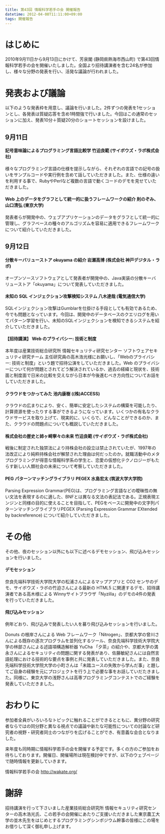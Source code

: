 ```yaml
---
title: 第43回 情報科学若手の会 開催報告
datetime: 2012-04-08T11:11:00+09:00
tags: 開催報告
---
```


<div class="entry_body">

# はじめに

2010年9月11日から9月13日にかけて、芳泉閣 (静岡県熱海市西山町) で第43回情報科学若手の会を開催いたしました。全国より招待講演者を含む24名が参加し、様々な分野の発表を行い、活発な議論が行われました。

# 発表および議論

以下のような発表枠を用意し、議論を行いました。2件ずつの発表を1セッションとし、各発表は質疑応答を含め1時間強で行いました。今回はこの通常のセッションに加え、発表10分＋質疑20分のショートセッションを設けました。

## 9月11日

#### 記号意味論によるプログラミング言語比較学 竹迫良範 (サイボウズ・ラボ株式会社)

様々なプログラミング言語の仕様を提示しながら、それぞれの言語での記号の扱いをサンプルコードや実行例を含めて話していただきました。また、仕様の違いを利用する事で、RubyやPerlなど複数の言語で動くコードのデモを見せていただきました。

#### Web 上のデータをグラフとして統一的に扱うフレームワークの紹介 則のぞみ、山口清弘 (東京大学)

発表者らが開発中の、ウェブアプリケーションのデータをグラフとして統一的に管理し、グラフベースの種々のアルゴリズムを容易に適用できるフレームワークについて紹介していただきました。

## 9月12日

#### 分散キーバリューストア okuyama の紹介 岩瀬高博 (株式会社 神戸デジタル・ラボ)

オープンソースソフトウェアとして発表者が開発中の、Java実装の分散キーバリューストア「okuyama」について発表していただきました。

#### 未知の SQL インジェクション攻撃検知システム 八木達哉 (電気通信大学)

SQLインジェクション攻撃はGumblarを仕掛ける手段としても有効であるため、今でも問題となっています。今回は、開発中のデータベースのクエリログを用いてパターン学習を行い、未知のSQLインジェクションを検知できるシステムを紹介していただきました。

#### 【招待講演】 Web のプライバシー: 技術と制度

本年度は産業技術総合研究所 情報セキュリティ研究センター ソフトウェアセキュリティ研究チーム 主任研究員の高木浩光様にお願いし、「Webのプライバシー: 技術と制度」という題で招待公演をしていただきました。Web のプライバシーについて何が問題とされてどう解決されているか、過去の経緯と現状を、技術面と制度面で日米の比較を交えながら日本が今後進むべき方向性についてお話をしていただきました。

#### クラウドをつかってみた 池内康樹 ((株)ACCESS)

クラウドの広まりにより、安く、簡単に安定したシステムの構築を可能したり、計算資源を使ったりする事ができるようになっています。いくつかの有名なクラウドサービスを取り上げて、現実的に、いくらで、どんなことができるのか、また、クラウドの問題点についても概説していただきました。

#### 株式会社の歴史と姉ヶ崎寧々の未来 竹迫良範 (サイボウズ・ラボ株式会社)

戦後に制定された独禁法により持株会社の設立は禁止されていたが、1997年の法改正により純粋持株会社が解禁された理由は何だったのか。就職活動中のメタプログラミングが得意な情報科学系の学生と、恋愛の仮想化テクノロジーがもたらす新しい人類社会の未来について考察していただきました。

#### PEG パターンマッチングライブラリ PEGEX 水島宏太 (筑波大学大学院)

Parsing Expression Grammar(PEG)は、プログラミング言語などの曖昧性の無い文法を表現するのに適した、BNFとは異なる文法の表記法である。正規表現エンジンと同様の目的に使えることを目指して、PEGをベースに開発中の文字列パターンマッチングライブラリPEGEX (Parsing Expression Grammar EXtended by backreference) について紹介していただきました。

# その他

その他、夜のセッション以外にも以下に述べるデモセッション、飛び込みセッションを行いました。

#### デモセッション

奈良先端科学技術大学院大学の松浦さんによるマップアプリと CO2 センサのデモ、サイボウズ・ラボの竹迫さんによる最新の HTML5 に関連するデモ、招待講演者である高木様による Winnyサイトブラウザ「Nyzilla」のデモの4件の発表を行っていただきました。

#### 飛び込みセッション

例年どおり、飛び込みで発表したい人を募り飛び込みセッションを行いました。

Donuts の根岸さんによる Web フレームワーク「Nitrogen」、京都大学の曾川さんによる既存の逐次プログラムを並列化するツール、奈良先端科学技術大学院大学の林部さんによる述語項構造解析器 YuCha 「夕茶」の紹介や、京都大学の満永さんによるセキュリティの問題に関する発表があり、佐藤敏紀さんには自然言語処理における技術的な要点を事例と共に発表していただきました。また、奈良先端科学技術大学院大学の小町さんは「未踏ユースの失敗から学んだ事」と題してご自身の経験を元にプロジェクトを行う上で必要な事をお話していだたきました。同様に、東京大学の浅野さんは高専プログラミングコンテストでのご経験を発表していただきました。

# おわりに

参加者全員がいろいろなトピックに触れることができるとともに、異分野の研究者ならではの同分野と異なる視点での議論や新たな可能性についての討論など研究者の視野・研究者同士のつながりを広げることができ、有意義な会合となりました。

来年度も同時期に情報科学若手の会を開催する予定です。多くの方のご参加をお待ちしております。開催日、開催場所は現在検討中ですが、以下のウェブページで随時情報を更新していきます。

情報科学若手の会 http://wakate.org/

# 謝辞

招待講演を行って下さいました産業技術総合研究所 情報セキュリティ研究センターの高木浩光氏、この若手の会開催にあたりご支援いただきました東京農工大学の並木先生をはじめとするプログラミングシンポジウム幹事の皆様にこの場をお借りして深く御礼申し上げます。

</div>

